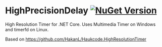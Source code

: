 # HighPrecisionDelay [![NuGet Version](http://img.shields.io/nuget/v/Cordis.HighPrecisionDelay.svg?style=flat)](https://www.nuget.org/packages/Cordis.HighPrecisionDelay/)

High Resolution Timer for .NET Core. Uses Multimedia Timer on Windows and timerfd on Linux.

Based on https://github.com/HakanL/Haukcode.HighResolutionTimer
